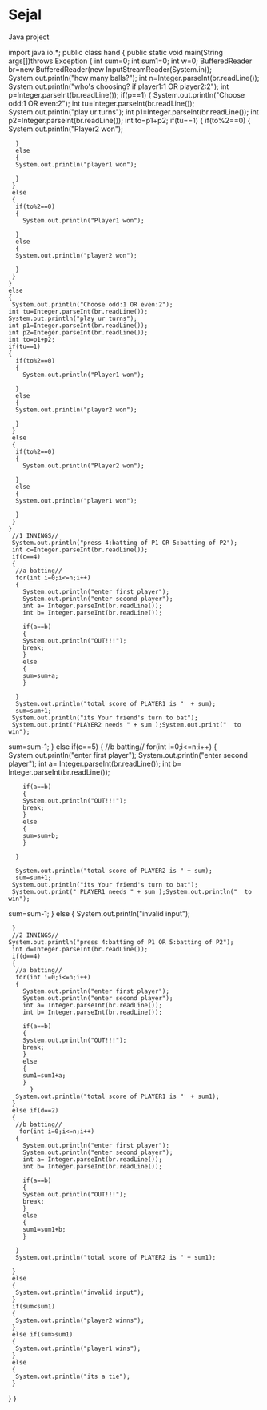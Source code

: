 # Sejal
Java project

import java.io.*;
public class hand
{
public static void main(String args[])throws Exception
{
  int sum=0;
  int sum1=0;
  int w=0;
      BufferedReader br=new BufferedReader(new InputStreamReader(System.in));
      System.out.println("how many balls?");
      int n=Integer.parseInt(br.readLine());
  System.out.println("who's choosing? if player1:1 OR player2:2");
    int p=Integer.parseInt(br.readLine());
    if(p==1)
    {
    System.out.println("Choose odd:1 OR even:2");
    int tu=Integer.parseInt(br.readLine());
    System.out.println("play ur turns");
    int p1=Integer.parseInt(br.readLine());
    int p2=Integer.parseInt(br.readLine());
    int to=p1+p2;
    if(tu==1)
    {
      if(to%2==0)
      {
        System.out.println("Player2 won");
       
      }
      else
      {
      System.out.println("player1 won");
       
      }
     }
     else
     {
      if(to%2==0)
      {
        System.out.println("Player1 won");
       
      }
      else
      {
      System.out.println("player2 won");
       
      }
     }
    }
    else
    {
     System.out.println("Choose odd:1 OR even:2");
    int tu=Integer.parseInt(br.readLine());
    System.out.println("play ur turns");
    int p1=Integer.parseInt(br.readLine());
    int p2=Integer.parseInt(br.readLine());
    int to=p1+p2;
    if(tu==1)
    {
      if(to%2==0)
      {
        System.out.println("Player1 won");
       
      }
      else
      {
      System.out.println("player2 won");
       
      }
     }
     else
     {
      if(to%2==0)
      {
        System.out.println("Player2 won");
       
      }
      else
      {
      System.out.println("player1 won");
       
      }
     }
    }
     //1 INNINGS//
     System.out.println("press 4:batting of P1 OR 5:batting of P2");
     int c=Integer.parseInt(br.readLine());
     if(c==4)
     {
      //a batting//
      for(int i=0;i<=n;i++)
      {
        System.out.println("enter first player");
        System.out.println("enter second player");
        int a= Integer.parseInt(br.readLine());
        int b= Integer.parseInt(br.readLine());
     
        if(a==b)
        {
        System.out.println("OUT!!!");
        break;
        }
        else
        {
        sum=sum+a;
        }

      }
      System.out.println("total score of PLAYER1 is "  + sum);
      sum=sum+1;
     System.out.println("its Your friend's turn to bat");
     System.out.print("PLAYER2 needs " + sum );System.out.print("  to win");
sum=sum-1;
     }
     else if(c==5)
     {
      //b batting//
       for(int i=0;i<=n;i++)
      {
        System.out.println("enter first player");
        System.out.println("enter second player");
        int a= Integer.parseInt(br.readLine());
        int b= Integer.parseInt(br.readLine());
     
        if(a==b)
        {
        System.out.println("OUT!!!");
        break;
        }
        else
        {
        sum=sum+b;
        }

      }
     
      System.out.println("total score of PLAYER2 is " + sum);
      sum=sum+1;
     System.out.println("its Your friend's turn to bat");
     System.out.print(" PLAYER1 needs " + sum );System.out.println("  to win");
sum=sum-1;
     }
     else
     {
      System.out.println("invalid input");
     
     }
     //2 INNINGS//
    System.out.println("press 4:batting of P1 OR 5:batting of P2");
     int d=Integer.parseInt(br.readLine());
     if(d==4)
     {
      //a batting//
      for(int i=0;i<=n;i++)
      {
        System.out.println("enter first player");
        System.out.println("enter second player");
        int a= Integer.parseInt(br.readLine());
        int b= Integer.parseInt(br.readLine());
     
        if(a==b)
        {
        System.out.println("OUT!!!");
        break;
        }
        else
        {
        sum1=sum1+a;
        }
          }
      System.out.println("total score of PLAYER1 is "  + sum1);
     }
     else if(d==2)
     {
      //b batting//
       for(int i=0;i<=n;i++)
      {
        System.out.println("enter first player");
        System.out.println("enter second player");
        int a= Integer.parseInt(br.readLine());
        int b= Integer.parseInt(br.readLine());
     
        if(a==b)
        {
        System.out.println("OUT!!!");
        break;
        }
        else
        {
        sum1=sum1+b;
        }

      }
      System.out.println("total score of PLAYER2 is " + sum1);
     
     }
     else
     {
      System.out.println("invalid input");
     }
     if(sum<sum1)
     {
      System.out.println("player2 winns");
     }
     else if(sum>sum1)
     {
      System.out.println("player1 wins");
     }    
     else
     {
      System.out.println("its a tie");
     }
  }
}
